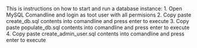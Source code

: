 This is instructions on how to start and run a database instance:
    1. Open MySQL Comandline and login as toot user with all permisions
    2. Copy paste create_db.sql contents into comandline and press enter to execute
    3. Copy paste populate_db.sql contents into comandline and press enter to execute
    4. Copy paste create_admin_user.sql contents into comandline and press enter to execute